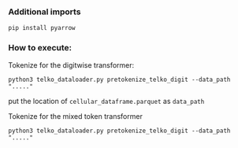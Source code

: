 

### Additional imports

`pip install pyarrow`


### How to execute:

Tokenize for the digitwise transformer: 

`python3 telko_dataloader.py pretokenize_telko_digit --data_path "....."`

put the location of `cellular_dataframe.parquet` as `data_path`


Tokenize for the mixed token transformer

```python3 telko_dataloader.py pretokenize_telko_digit --data_path "....." ```
